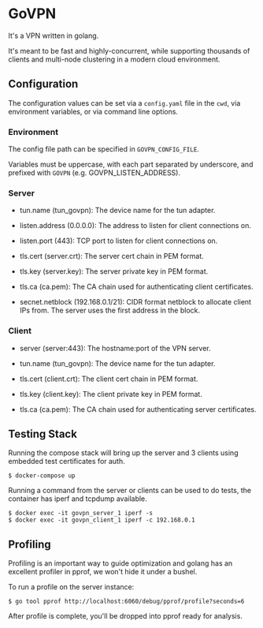 # GoVPN

It's a VPN written in golang.

It's meant to be fast and highly-concurrent, while supporting thousands of clients and multi-node clustering in a modern cloud environment.

## Configuration

The configuration values can be set via a `config.yaml` file in the `cwd`, via environment variables, or via command line options.

### Environment

The config file path can be specified in `GOVPN_CONFIG_FILE`.

Variables must be uppercase, with each part separated by underscore, and prefixed with `GOVPN` (e.g. GOVPN_LISTEN_ADDRESS).

### Server

- tun.name (tun_govpn): The device name for the tun adapter.

- listen.address (0.0.0.0): The address to listen for client connections on.
- listen.port (443): TCP port to listen for client connections on.

- tls.cert (server.crt): The server cert chain in PEM format.
- tls.key (server.key): The server private key in PEM format.
- tls.ca (ca.pem): The CA chain used for authenticating client certificates.

- secnet.netblock (192.168.0.1/21): CIDR format netblock to allocate client IPs from. The server uses the first address in the block.

### Client

- server (server:443): The hostname:port of the VPN server.

- tun.name (tun_govpn): The device name for the tun adapter.

- tls.cert (client.crt): The client cert chain in PEM format.
- tls.key (client.key): The client private key in PEM format.
- tls.ca (ca.pem): The CA chain used for authenticating server certificates.

## Testing Stack

Running the compose stack will bring up the server and 3 clients using embedded test certificates for auth.

    $ docker-compose up

Running a command from the server or clients can be used to do tests, the container has iperf and tcpdump available.

    $ docker exec -it govpn_server_1 iperf -s
    $ docker exec -it govpn_client_1 iperf -c 192.168.0.1

## Profiling

Profiling is an important way to guide optimization and golang has an excellent profiler in pprof, we won't hide it under a bushel.

To run a profile on the server instance:

    $ go tool pprof http://localhost:6060/debug/pprof/profile?seconds=6

After profile is complete, you'll be dropped into pprof ready for analysis.
